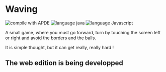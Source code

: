 # Waving

![compile with APDE](https://img.shields.io/badge/compile%20with-APDE-a3c4d9.svg) ![language java](https://img.shields.io/badge/language-java-brightgreen.svg) ![language Javascript](https://img.shields.io/badge/language-Javascript-brightgreen.svg)



A small game, where you must go forward, turn by touching the screen left or right and avoid the borders and the balls.


It is simple thought, but it can get really, really hard !

## The web edition is being developped
